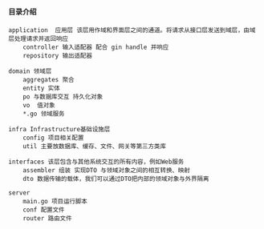 #### 目录介绍
    application  应用层 该层用作域和界面层之间的通道。将请求从接口层发送到域层，由域层处理请求并返回响应
        controller 输入适配器 配合 gin handle 并响应
        repository 输出适配器
        
    domain 领域层
        aggregates 聚合
		entity 实体
		po 与数据库交互 持久化对象  
		vo  值对象
		*.go 领域服务
	
	infra Infrastructure基础设施层
	    config 项目相关配置
	    util 主要放数据库、缓存、文件、网关等第三方类库
	
	interfaces 该层包含与其他系统交互的所有内容，例如Web服务
	    assembler 组装 实现DTO 与领域对象之间的相互转换、映射
	    dto 数据传输的载体，我们可以通过DTO把内部的领域对象与外界隔离
	    
	server 
	    main.go 项目运行脚本
	    conf 配置文件
	    router 路由文件
	    
	